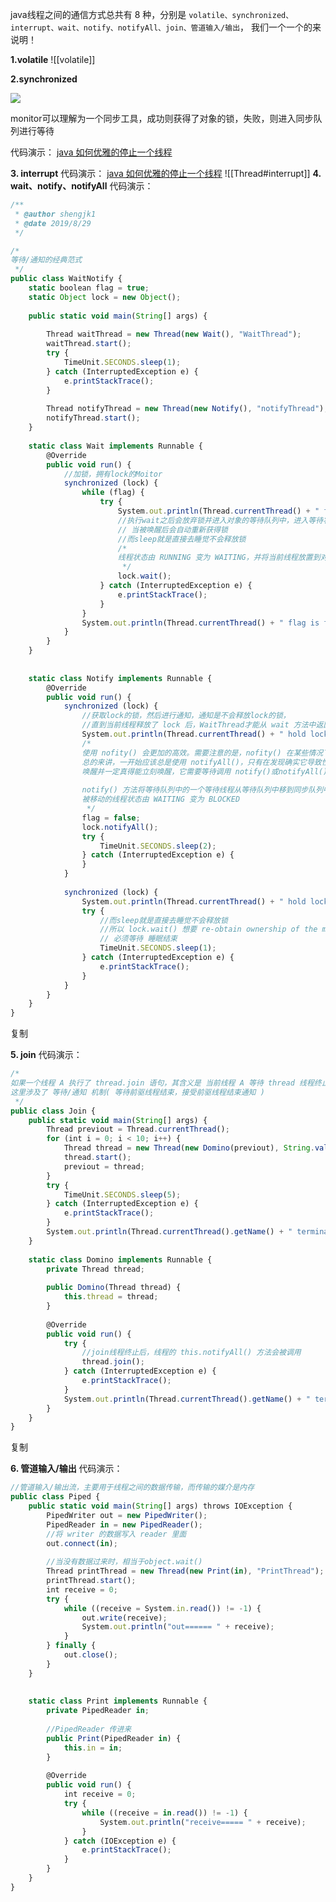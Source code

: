 java线程之间的通信方式总共有 8 种，分别是 `volatile、synchronized、interrupt、wait、notify、notifyAll、join、管道输入/输出`， 我们一个一个的来说明！

**1.volatile**
![[volatile]]


**2.synchronized**

![](https://ask.qcloudimg.com/http-save/4069641/5aegnci5xn.jpeg)

monitor可以理解为一个同步工具，成功则获得了对象的锁，失败，则进入同步队列进行等待

代码演示： [java 如何优雅的停止一个线程](https://cloud.tencent.com/developer/tools/blog-entry?target=https%3A%2F%2Fwww.jianshu.com%2Fp%2Fb614a1f32853&source=article&objectId=1579294)

**3. interrupt** 代码演示： [java 如何优雅的停止一个线程](https://cloud.tencent.com/developer/tools/blog-entry?target=https%3A%2F%2Fwww.jianshu.com%2Fp%2Fb614a1f32853&source=article&objectId=1579294)
![[Thread#interrupt]]
**4. wait、notify、notifyAll** 代码演示：

```javascript
/**
 * @author shengjk1
 * @date 2019/8/29
 */

/*
等待/通知的经典范式
 */
public class WaitNotify {
	static boolean flag = true;
	static Object lock = new Object();
	
	public static void main(String[] args) {
		
		Thread waitThread = new Thread(new Wait(), "WaitThread");
		waitThread.start();
		try {
			TimeUnit.SECONDS.sleep(1);
		} catch (InterruptedException e) {
			e.printStackTrace();
		}
		
		Thread notifyThread = new Thread(new Notify(), "notifyThread");
		notifyThread.start();
	}
	
	static class Wait implements Runnable {
		@Override
		public void run() {
			//加锁，拥有lock的Moitor
			synchronized (lock) {
				while (flag) {
					try {
						System.out.println(Thread.currentThread() + " flag is true. waitting@" + new SimpleDateFormat("HH:mm:ss").format(new Date()));
						//执行wait之后会放弃锁并进入对象的等待队列中，进入等待状态
						// 当被唤醒后会自动重新获得锁
						//而sleep就是直接去睡觉不会释放锁
						/*
						线程状态由 RUNNING 变为 WAITING，并将当前线程放置到对象的等待队列中
						 */
						lock.wait();
					} catch (InterruptedException e) {
						e.printStackTrace();
					}
				}
				System.out.println(Thread.currentThread() + " flag is false. running@" + new SimpleDateFormat("HH:mm:ss").format(new Date()));
			}
		}
	}
	
	
	static class Notify implements Runnable {
		@Override
		public void run() {
			synchronized (lock) {
				//获取lock的锁，然后进行通知，通知是不会释放lock的锁，
				//直到当前线程释放了 lock 后，WaitThread才能从 wait 方法中返回
				System.out.println(Thread.currentThread() + " hold lock. notify@" + new SimpleDateFormat("HH:mm:ss").format(new Date()));
				/*
				使用 nofity() 会更加的高效。需要注意的是，nofity() 在某些情况下却会导致死锁，所以只有在经过精细地设计后，才能使用 nofity()。
				总的来讲，一开始应该总是使用 notifyAll()，只有在发现确实它导致性能问题时，才考虑 notify()，并且对死锁问题给予足够的关注。
				唤醒并一定真得能立刻唤醒，它需要等待调用 notify()或notifyAll() 的线程释放锁之后，等待线程才有机会从 wait() 返回。
				
				notify() 方法将等待队列中的一个等待线程从等待队列中移到同步队列中，而 notifyAll() 方法则是将等待队列中所有线程全部移动到同步对象。
				被移动的线程状态由 WAITING 变为 BLOCKED
				 */
				flag = false;
				lock.notifyAll();
				try {
					TimeUnit.SECONDS.sleep(2);
				} catch (InterruptedException e) {
				}
			}
			
			synchronized (lock) {
				System.out.println(Thread.currentThread() + " hold lock. notify@" + new SimpleDateFormat("HH:mm:ss").format(new Date()));
				try {
					//而sleep就是直接去睡觉不会释放锁
					//所以 lock.wait() 想要 re-obtain ownership of the monitor and resumes execution
					// 必须等待 睡眠结束
					TimeUnit.SECONDS.sleep(1);
				} catch (InterruptedException e) {
					e.printStackTrace();
				}
			}
		}
	}
}
```

复制

**5. join** 代码演示：

```javascript
/*
如果一个线程 A 执行了 thread.join 语句，其含义是 当前线程 A 等待 thread 线程终止后才从 thread.join 返回
这里涉及了 等待/通知 机制( 等待前驱线程结束，接受前驱线程结束通知 )
 */
public class Join {
	public static void main(String[] args) {
		Thread previout = Thread.currentThread();
		for (int i = 0; i < 10; i++) {
			Thread thread = new Thread(new Domino(previout), String.valueOf(i));
			thread.start();
			previout = thread;
		}
		try {
			TimeUnit.SECONDS.sleep(5);
		} catch (InterruptedException e) {
			e.printStackTrace();
		}
		System.out.println(Thread.currentThread().getName() + " terminate");
	}
	
	static class Domino implements Runnable {
		private Thread thread;
		
		public Domino(Thread thread) {
			this.thread = thread;
		}
		
		@Override
		public void run() {
			try {
				//join线程终止后，线程的 this.notifyAll() 方法会被调用
				thread.join();
			} catch (InterruptedException e) {
				e.printStackTrace();
			}
			System.out.println(Thread.currentThread().getName() + " terminate.");
		}
	}
}
```

复制

**6. 管道输入/输出** 代码演示：

```javascript
//管道输入/输出流，主要用于线程之间的数据传输，而传输的媒介是内存
public class Piped {
	public static void main(String[] args) throws IOException {
		PipedWriter out = new PipedWriter();
		PipedReader in = new PipedReader();
		//将 writer 的数据写入 reader 里面
		out.connect(in);
		
		//当没有数据过来时，相当于object.wait()
		Thread printThread = new Thread(new Print(in), "PrintThread");
		printThread.start();
		int receive = 0;
		try {
			while ((receive = System.in.read()) != -1) {
				out.write(receive);
				System.out.println("out====== " + receive);
			}
		} finally {
			out.close();
		}
	}
	
	
	static class Print implements Runnable {
		private PipedReader in;
		
		//PipedReader 传进来
		public Print(PipedReader in) {
			this.in = in;
		}
		
		@Override
		public void run() {
			int receive = 0;
			try {
				while ((receive = in.read()) != -1) {
					System.out.println("receive===== " + receive);
				}
			} catch (IOException e) {
				e.printStackTrace();
			}
		}
	}
}
```

